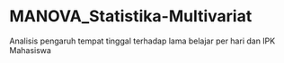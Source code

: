 # MANOVA_Statistika-Multivariat
Analisis pengaruh tempat tinggal terhadap lama belajar per hari dan IPK Mahasiswa
